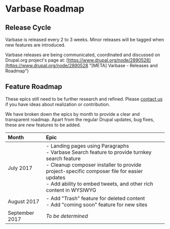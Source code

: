 # Varbase Roadmap

## Release Cycle

Varbase is released every 2 to 3 weeks. Minor releases will be tagged when new features are introduced.

Varbase releases are being communicated, coordinated and discussed on Drupal.org project's page at: [https://www.drupal.org/node/2890528](https://www.drupal.org/node/2890528 "\[META\] Varbase - Releases and Roadmap")

## Feature Roadmap

These epics still need to be further research and refined. Please [contact us](http://varbase.vardot.com/contact) if you have ideas about realization or contribution.

We have broken down the epics by month to provide a clear and transparent roadmap.
Apart from the regular Drupal updates, bug fixes, these are new features to be added.

| Month | Epic |
| :--- | :--- |
| July 2017 | - Landing pages using Paragraphs <br /> - Varbase Search feature to provide turnkey search feature <br /> - Cleanup composer installer to provide project-specific composer file for easier updates <br /> - Add ability to embed tweets, and other rich content in WYSIWYG |
| August 2017 | - Add "Trash" feature for deleted content <br /> - Add "coming soon" feature for new sites <br /> |
| September 2017 | _To be determined_  |
